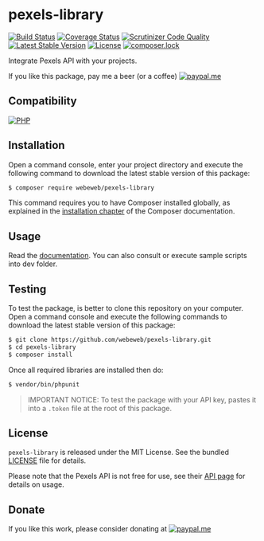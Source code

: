 pexels-library
==============

[![Build Status](https://img.shields.io/github/workflow/status/webeweb/pexels-library/build?style=flat-square)](https://github.com/webeweb/pexels-library/actions)
[![Coverage Status](https://img.shields.io/coveralls/github/webeweb/pexels-library/master.svg?style=flat-square)](https://coveralls.io/github/webeweb/pexels-library?branch=master)
[![Scrutinizer Code Quality](https://img.shields.io/scrutinizer/quality/g/webeweb/pexels-library/master.svg?style=flat-square)](https://scrutinizer-ci.com/g/webeweb/pexels-library/?branch=master)
[![Latest Stable Version](https://img.shields.io/packagist/v/webeweb/pexels-library.svg?style=flat-square)](https://packagist.org/packages/webeweb/pexels-library)
[![License](https://img.shields.io/packagist/l/webeweb/pexels-library.svg?style=flat-square)](https://packagist.org/packages/webeweb/pexels-library)
[![composer.lock](https://img.shields.io/badge/.lock-uncommited-important.svg?style=flat-square)](https://packagist.org/packages/webeweb/pexels-library)

Integrate Pexels API with your projects.

If you like this package, pay me a beer (or a coffee)
[![paypal.me](https://img.shields.io/badge/paypal.me-webeweb-0070ba.svg?style=flat-square&logo=paypal)](https://www.paypal.me/webeweb)

## Compatibility

[![PHP](https://img.shields.io/packagist/php-v/webeweb/pexels-library.svg?style=flat-square)](http://php.net)

## Installation

Open a command console, enter your project directory and execute the following
command to download the latest stable version of this package:

```bash
$ composer require webeweb/pexels-library
```

This command requires you to have Composer installed globally, as explained in
the [installation chapter](https://getcomposer.org/doc/00-intro.md) of the
Composer documentation.

## Usage

Read the [documentation](doc/index.md). You can also consult or execute sample
scripts into dev folder.

## Testing

To test the package, is better to clone this repository on your computer.
Open a command console and execute the following commands to download the latest
stable version of this package:

```bash
$ git clone https://github.com/webeweb/pexels-library.git
$ cd pexels-library
$ composer install
```

Once all required libraries are installed then do:

```bash
$ vendor/bin/phpunit
```

> IMPORTANT NOTICE: To test the package with your API key, pastes it into a
> `.token` file at the root of this package.

## License

`pexels-library` is released under the MIT License. See the bundled [LICENSE](LICENSE)
file for details.

Please note that the Pexels API is not free for use, see their
[API page](https://www.pexels.com/api/documentation/) for details on usage.

## Donate

If you like this work, please consider donating at
[![paypal.me](https://img.shields.io/badge/paypal.me-webeweb-0070ba.svg?style=flat-square&logo=paypal)](https://www.paypal.me/webeweb)
